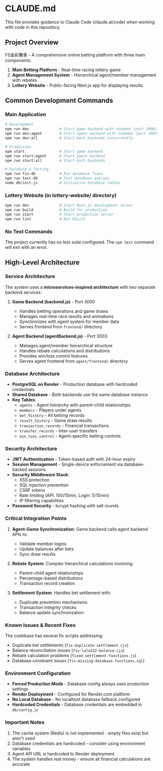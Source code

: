 # CLAUDE.md

This file provides guidance to Claude Code (claude.ai/code) when working with code in this repository.

## Project Overview

FS金彩賽車 - A comprehensive online betting platform with three main components:
1. **Main Betting Platform** - Real-time racing lottery game
2. **Agent Management System** - Hierarchical agent/member management with rebates
3. **Lottery Website** - Public-facing Next.js app for displaying results

## Common Development Commands

### Main Application
```bash
# Development
npm run dev              # Start game backend with nodemon (port 3000)
npm run dev:agent        # Start agent backend with nodemon (port 3003)  
npm run dev:all          # Start both backends concurrently

# Production
npm start                # Start game backend
npm run start:agent      # Start agent backend
npm run start:all        # Start both backends

# Database & Testing
npm run fix-db           # Run database fixes
npm run test-db          # Test database queries
node db/init.js          # Initialize database tables
```

### Lottery Website (in lottery-website/ directory)
```bash
npm run dev              # Start Next.js development server
npm run build            # Build for production
npm run start            # Start production server
npm run lint             # Run ESLint
```

### No Test Commands
The project currently has no test suite configured. The `npm test` command will exit with an error.

## High-Level Architecture

### Service Architecture
The system uses a **microservices-inspired architecture** with two separate backend services:

1. **Game Backend (backend.js)** - Port 3000
   - Handles betting operations and game draws
   - Manages real-time race results and animations
   - Synchronizes with agent system for member data
   - Serves frontend from `frontend/` directory

2. **Agent Backend (agentBackend.js)** - Port 3003
   - Manages agent/member hierarchical structure
   - Handles rebate calculations and distributions
   - Provides win/loss control features
   - Serves agent frontend from `agent/frontend/` directory

### Database Architecture
- **PostgreSQL on Render** - Production database with hardcoded credentials
- **Shared Database** - Both backends use the same database instance
- **Key Tables**:
  - `agents` - Agent hierarchy with parent-child relationships
  - `members` - Players under agents
  - `bet_history` - All betting records
  - `result_history` - Game draw results
  - `transaction_records` - Financial transactions
  - `transfer_records` - Inter-user transfers
  - `win_loss_control` - Agent-specific betting controls

### Security Architecture
- **JWT Authentication** - Token-based auth with 24-hour expiry
- **Session Management** - Single-device enforcement via database-backed sessions
- **Security Middleware Stack**:
  - XSS protection
  - SQL injection prevention
  - CSRF tokens
  - Rate limiting (API: 100/15min, Login: 5/15min)
  - IP filtering capabilities
- **Password Security** - bcrypt hashing with salt rounds

### Critical Integration Points
1. **Agent-Game Synchronization**: Game backend calls agent backend APIs to:
   - Validate member logins
   - Update balances after bets
   - Sync draw results

2. **Rebate System**: Complex hierarchical calculations involving:
   - Parent-child agent relationships
   - Percentage-based distributions
   - Transaction record creation

3. **Settlement System**: Handles bet settlement with:
   - Duplicate prevention mechanisms
   - Transaction integrity checks
   - Balance update synchronization

### Known Issues & Recent Fixes
The codebase has several fix scripts addressing:
- Duplicate bet settlements (`fix-duplicate-settlement.cjs`)
- Balance reconciliation issues (`fix-lala222-balance.cjs`)
- Rebate calculation problems (`fixed-settlement-functions.js`)
- Database constraint issues (`fix-missing-database-functions.sql`)

### Environment Configuration
- **Forced Production Mode** - Database config always uses production settings
- **Render Deployment** - Configured for Render.com platform
- **No Local Database** - No localhost database fallback configured
- **Hardcoded Credentials** - Database credentials are embedded in `db/config.js`

### Important Notes
1. The cache system (Redis) is not implemented - empty files exist but aren't used
2. Database credentials are hardcoded - consider using environment variables
3. Agent API URL is hardcoded to Render deployment
4. The system handles real money - ensure all financial calculations are accurate